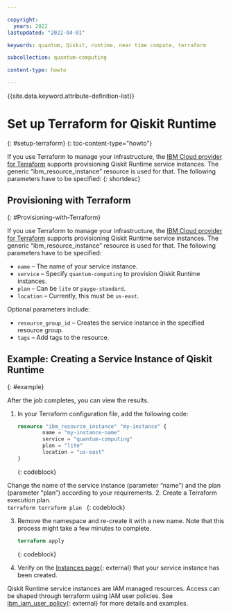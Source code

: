 ```yaml
---

copyright:
  years: 2022
lastupdated: "2022-04-01"

keywords: quantum, Qiskit, runtime, near time compute, terraform

subcollection: quantum-computing

content-type: howto

---
```


{{site.data.keyword.attribute-definition-list}}


# Set up Terraform for Qiskit Runtime
{: #setup-terraform}
{: toc-content-type="howto"}

If you use Terraform to manage your infrastructure, the [IBM Cloud provider for Terraform]( https://cloud.ibm.com/docs/terraform?topic=terraform-getting-started) supports provisioning Qiskit Runtime service instances. The generic “ibm_resource_instance” resource is used for that. The following parameters have to be specified:
{: shortdesc}

## Provisioning with Terraform
{: #Provisioning-with-Terraform}

If you use Terraform to manage your infrastructure, the [IBM Cloud provider for Terraform]( https://cloud.ibm.com/docs/terraform?topic=terraform-getting-started) supports provisioning Qiskit Runtime service instances. The generic “ibm_resource_instance” resource is used for that. The following parameters have to be specified:

-	`name` – The name of your service instance.
-	`service` – Specify `quantum-computing` to provision Qiskit Runtime instances.
-	`plan` – Can be `lite` or `paygo-standard`.
-	`location` – Currently, this must be `us-east`.

Optional parameters include:

-	`resource_group_id` – Creates the service instance in the specified resource group.
-	`tags` – Add tags to the resource.


## Example: Creating a Service Instance of Qiskit Runtime
{: #example}

After the job completes, you can view the results.

1.	In your Terraform configuration file, add the following code:

     ```terraform
     resource "ibm_resource_instance" "my-instance" {
             name = "my-instance-name"
             service = "quantum-computing"
             plan = "lite"
             location = "us-east"
     }
     ```
     {: codeblock}

Change the name of the service instance (parameter “name”) and the plan (parameter “plan”) according to your requirements.
2. 	Create a Terraform execution plan.  
    ```terraform
    terraform plan
    ```
    {: codeblock}

3.	Remove the namespace and re-create it with a new name. Note that this process might take a few minutes to complete.
    ```terraform
    terraform apply
    ```
    {: codeblock}

4.	Verify on the [Instances page](https://cloud.ibm.com/quantum/instances){: external} that your service instance has been created.

Qiskit Runtime service instances are IAM managed resources. Access can be shaped through terraform using IAM user policies. See [ibm_iam_user_policy](https://registry.terraform.io/providers/IBM-Cloud/ibm/latest/docs/resources/iam_user_policy){: external} for more details and examples.
